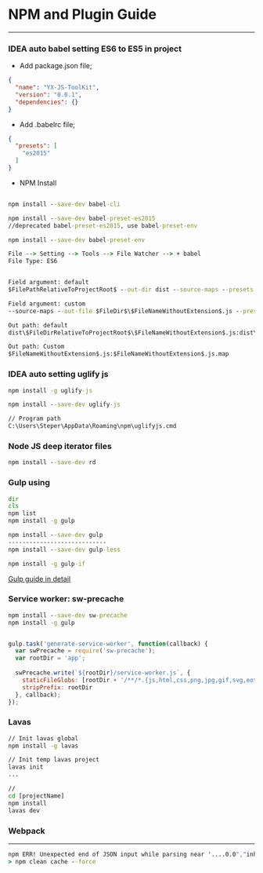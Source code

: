 # NPM and Plugin Guide

---

### IDEA auto babel setting ES6 to ES5 in project
* Add package.json file;
```json
{
  "name": "YX-JS-ToolKit",
  "version": "0.0.1",
  "dependencies": {}
}
```

* Add .babelrc file;
```json
{
  "presets": [
    "es2015"
  ]
}
```

* NPM Install
```cmd

npm install --save-dev babel-cli

npm install --save-dev babel-preset-es2015
//deprecated babel-preset-es2015, use babel-preset-env

npm install --save-dev babel-preset-env

File --> Setting --> Tools --> File Watcher --> + babel
File Type: ES6


Field argument: default
$FilePathRelativeToProjectRoot$ --out-dir dist --source-maps --presets env

Field argument: custom
--source-maps --out-file $FileDir$\$FileNameWithoutExtension$.js --presets env $FilePath$

Out path: default
dist\$FileDirRelativeToProjectRoot$\$FileNameWithoutExtension$.js:dist\$FileDirRelativeToProjectRoot$\$FileNameWithoutExtension$.js.map

Out path: Custom
$FileNameWithoutExtension$.js:$FileNameWithoutExtension$.js.map

```

### IDEA auto setting uglify js
```cmd
npm install -g uglify-js

npm install --save-dev uglify-js

// Program path
C:\Users\Steper\AppData\Roaming\npm\uglifyjs.cmd
```

### Node JS deep iterator files
```cmd
npm install --save-dev rd
```

### Gulp using
```cmd
dir
cls
npm list
npm install -g gulp

npm install --save-dev gulp
----------------------------
npm install --save-dev gulp-less

npm install -g gulp-if

```
[Gulp guide in detail](http://www.ydcss.com/archives/18)

### Service worker: sw-precache
```cmd
npm install --save-dev sw-precache
npm install -g gulp
```
```javascript

gulp.task('generate-service-worker', function(callback) {
  var swPrecache = require('sw-precache');
  var rootDir = 'app';
 
  swPrecache.write(`${rootDir}/service-worker.js`, {
    staticFileGlobs: [rootDir + '/**/*.{js,html,css,png,jpg,gif,svg,eot,ttf,woff}'],
    stripPrefix: rootDir
  }, callback);
});
```

### Lavas
```cmd
// Init lavas global
npm install -g lavas

// Init temp lavas project
lavas init
...

//
cd [projectName]
npm install
lavas dev

```

### Webpack
--------
```cmd
npm ERR! Unexpected end of JSON input while parsing near '....0.0","inherits":"^2.'
> npm clean cache --force

```